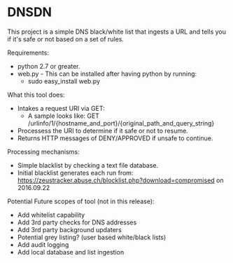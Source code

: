 # DNSDN
This project is a simple DNS black/white list that ingests a URL and tells you if it's safe or not based on a set of rules.

Requirements:
- python 2.7 or greater.
- web.py - This can be installed after having python by running:
  - sudo easy_install web.py

What this tool does:
- Intakes a request URI via GET:
  - A sample looks like: GET /urlinfo/1/{hostname_and_port}/{original_path_and_query_string}
- Processess the URI to determine if it safe or not to resume.
- Returns HTTP messages of DENY/APPROVED if unsafe to continue.

Processing mechanisms:
- Simple blacklist by checking a text file database.
- Initial blacklist generates each run from: https://zeustracker.abuse.ch/blocklist.php?download=compromised on 2016.09.22

Potential Future scopes of tool (not in this release):
- Add whitelist capability
- Add 3rd party checks for DNS addresses
- Add 3rd party background updaters
- Potential grey listing? (user based white/black lists)
- Add audit logging
- Add local database and list ingestion

